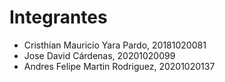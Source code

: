 # Integrantes

- Cristhian Mauricio Yara Pardo, 20181020081
- Jose David Cárdenas, 20201020099
- Andres Felipe Martin Rodriguez, 20201020137
